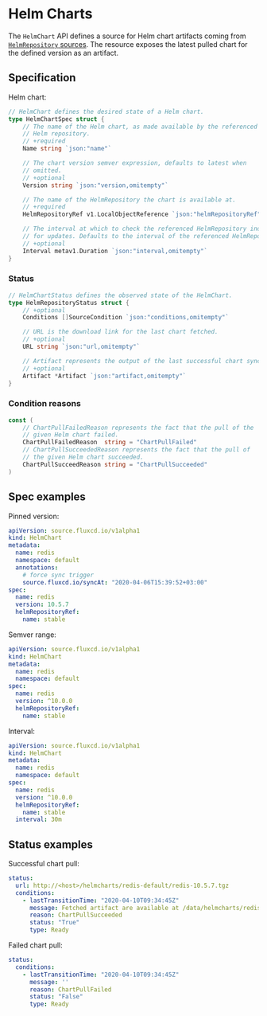 # Helm Charts

The `HelmChart` API defines a source for Helm chart artifacts coming
from [`HelmRepository` sources](helmrepositories.md). The resource
exposes the latest pulled chart for the defined version as an artifact.

## Specification

Helm chart:

```go
// HelmChart defines the desired state of a Helm chart.
type HelmChartSpec struct {
	// The name of the Helm chart, as made available by the referenced
	// Helm repository.
	// +required
	Name string `json:"name"`

	// The chart version semver expression, defaults to latest when
	// omitted.
	// +optional
	Version string `json:"version,omitempty"`

	// The name of the HelmRepository the chart is available at.
	// +required
	HelmRepositoryRef v1.LocalObjectReference `json:"helmRepositoryRef"`

	// The interval at which to check the referenced HelmRepository index
	// for updates. Defaults to the interval of the referenced HelmRepository.
	// +optional
	Interval metav1.Duration `json:"interval,omitempty"`
}
```

### Status

```go
// HelmChartStatus defines the observed state of the HelmChart.
type HelmRepositoryStatus struct {
	// +optional
	Conditions []SourceCondition `json:"conditions,omitempty"`

	// URL is the download link for the last chart fetched.
	// +optional
	URL string `json:"url,omitempty"`

	// Artifact represents the output of the last successful chart sync.
	// +optional
	Artifact *Artifact `json:"artifact,omitempty"`
}
```

### Condition reasons

```go
const (
	// ChartPullFailedReason represents the fact that the pull of the
	// given Helm chart failed.
	ChartPullFailedReason  string = "ChartPullFailed"
	// ChartPullSucceededReason represents the fact that the pull of
	// the given Helm chart succeeded.
	ChartPullSucceedReason string = "ChartPullSucceeded"
)
```

## Spec examples

Pinned version:

```yaml
apiVersion: source.fluxcd.io/v1alpha1
kind: HelmChart
metadata:
  name: redis
  namespace: default
  annotations:
    # force sync trigger
    source.fluxcd.io/syncAt: "2020-04-06T15:39:52+03:00"
spec:
  name: redis
  version: 10.5.7
  helmRepositoryRef:
    name: stable
```

Semver range:

```yaml
apiVersion: source.fluxcd.io/v1alpha1
kind: HelmChart
metadata:
  name: redis
  namespace: default
spec:
  name: redis
  version: ^10.0.0
  helmRepositoryRef:
    name: stable
```

Interval:

```yaml
apiVersion: source.fluxcd.io/v1alpha1
kind: HelmChart
metadata:
  name: redis
  namespace: default
spec:
  name: redis
  version: ^10.0.0
  helmRepositoryRef:
    name: stable
  interval: 30m
```

## Status examples

Successful chart pull:

```yaml
status:
  url: http://<host>/helmcharts/redis-default/redis-10.5.7.tgz
  conditions:
    - lastTransitionTime: "2020-04-10T09:34:45Z"
      message: Fetched artifact are available at /data/helmcharts/redis-default/redis-10.5.7.tgz
      reason: ChartPullSucceeded
      status: "True"
      type: Ready
```

Failed chart pull:

```yaml
status:
  conditions:
    - lastTransitionTime: "2020-04-10T09:34:45Z"
      message: ''
      reason: ChartPullFailed
      status: "False"
      type: Ready
```
